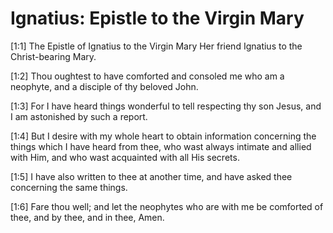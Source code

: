# Ignatius: Epistle to the Virgin Mary

[1:1] The Epistle of Ignatius to the Virgin Mary   Her friend Ignatius to the Christ-bearing Mary.

[1:2] Thou oughtest to have comforted and consoled me who am a neophyte, and a disciple of thy beloved John.

[1:3] For I have heard things wonderful to tell respecting thy son Jesus, and I am astonished by such a report.

[1:4] But I desire with my whole heart to obtain information concerning the things which I have heard from thee, who wast always intimate and allied with Him, and who wast acquainted with all His secrets.

[1:5] I have also written to thee at another time, and have asked thee concerning the same things.

[1:6] Fare thou well; and let the neophytes who are with me be comforted of thee, and by thee, and in thee, Amen.

